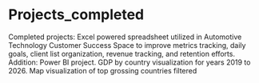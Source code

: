 # Projects_completed
Completed projects:
Excel powered spreadsheet utilized in Automotive Technology Customer Success Space to improve metrics tracking, daily goals, client list organization, revenue tracking, and retention efforts.
Addition: Power BI project. GDP by country visualization for years 2019 to 2026. Map visualization of top grossing countries filtered
